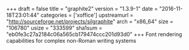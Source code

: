 +++
draft = false
title = "graphite2"
version = "1.3.9-1"
date = "2016-11-18T23:01:44"
categories = ['xoffice']
upstreamurl = "http://sourceforge.net/projects/silgraphite"
arch = "x86_64"
size = "106780"
usize = "333599"
sha1sum = "eb0fe3c27a2184c06a565cb179474ccc201d93d0"
+++
Font rendering capabilities for complex non-Roman writing systems